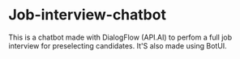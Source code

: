 # Job-interview-chatbot
This is a chatbot made with DialogFlow (API.AI) to perfom a full job interview for preselecting candidates.
It'S also made using BotUI.
